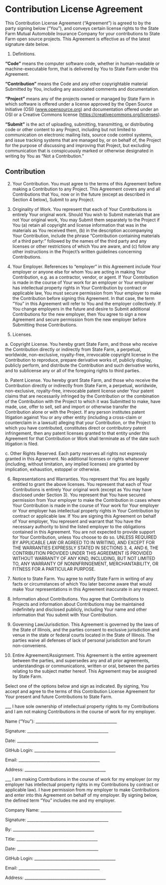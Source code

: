 # Contribution License Agreement

This Contribution License Agreement (“Agreement”) is agreed to by the party signing below (“You”), and conveys certain license rights to the State Farm Mutual Automobile Insurance Company for your contributions to State Farm open source projects. This Agreement is effective as of the latest signature date below.

1. Definitions.

**“Code”** means the computer software code, whether in human-readable or machine-executable form, that is delivered by You to State Farm under this Agreement.

**“Contribution”** means the Code and any other copyrightable material Submitted by You, including any associated comments and documentation. 

**“Project”** means any of the projects owned or managed by State Farm in which software is offered under a license approved by the Open Source Initiative (OSI) (www.opensource.org) and documentation offered under an OSI or a Creative Commons license (https://creativecommons.org/licenses).

**“Submit”** is the act of uploading, submitting, transmitting, or distributing code or other content to any Project, including but not limited to communication on electronic mailing lists, source code control systems, and issue tracking systems that are managed by, or on behalf of, the Project for the purpose of discussing and improving that Project, but excluding communication that is conspicuously marked or otherwise designated in writing by You as “Not a Contribution.”

## Contribution

2. Your Contribution. You must agree to the terms of this Agreement before making a Contribution to any Project. This Agreement covers any and all Contributions that You, now or in the future (except as described in Section 4 below), Submit to any Project.

3. Originality of Work. You represent that each of Your Contributions is entirely Your original work. Should You wish to Submit materials that are not Your original work, You may Submit them separately to the Project if You (a) retain all copyright and license information that was in the materials as You received them, (b) in the description accompanying Your Contribution, include the phrase “Contribution containing materials of a third party:” followed by the names of the third party and any licenses or other restrictions of which You are aware, and (c) follow any other instructions in the Project’s written guidelines concerning Contributions.

4. Your Employer. References to “employer” in this Agreement include Your employer or anyone else for whom You are acting in making Your Contribution, e.g. as a contractor, vendor, or agent. If Your Contribution is made in the course of Your work for an employer or Your employer has intellectual property rights in Your Contribution by contract or applicable law, You must secure permission from Your employer to make the Contribution before signing this Agreement. In that case, the term “You” in this Agreement will refer to You and the employer collectively. If You change employers in the future and desire to Submit additional Contributions for the new employer, then You agree to sign a new Agreement and secure permission from the new employer before Submitting those Contributions.

5. Licenses.

a. Copyright License. You hereby grant State Farm, and those who receive the Contribution directly or indirectly from State Farm, a perpetual, worldwide, non-exclusive, royalty-free, irrevocable copyright license in the Contribution to reproduce, prepare derivative works of, publicly display, publicly perform, and distribute the Contribution and such derivative works, and to sublicense any or all of the foregoing rights to third parties.

b. Patent License. You hereby grant State Farm, and those who receive the Contribution directly or indirectly from State Farm, a perpetual, worldwide, non-exclusive, royalty-free, irrevocable patent license under Your patent claims that are necessarily infringed by the Contribution or the combination of the Contribution with the Project to which it was Submitted to make, have made, use, offer to sell, sell and import or otherwise transfer the Contribution alone or with the Project. If any person institutes patent litigation against You or any other entity (including a cross-claim or counterclaim in a lawsuit) alleging that your Contribution, or the Project to which you have contributed, constitutes direct or contributory patent infringement, then any patent licenses granted to that entity under this Agreement for that Contribution or Work shall terminate as of the date such litigation is filed.

c. Other Rights Reserved. Each party reserves all rights not expressly granted in this Agreement. No additional licenses or rights whatsoever (including, without limitation, any implied licenses) are granted by implication, exhaustion, estoppel or otherwise.

6. Representations and Warranties. You represent that You are legally entitled to grant the above licenses. You represent that each of Your Contributions is entirely Your original work (except as You may have disclosed under Section 3). You represent that You have secured permission from Your employer to make the Contribution in cases where Your Contribution is made in the course of Your work for Your employer or Your employer has intellectual property rights in Your Contribution by contract or applicable law. If You are signing this Agreement on behalf of Your employer, You represent and warrant that You have the necessary authority to bind the listed employer to the obligations contained in this Agreement.
You are not expected to provide support for Your Contribution, unless You choose to do so. UNLESS REQUIRED BY APPLICABLE LAW OR AGREED TO IN WRITING, AND EXCEPT FOR THE WARRANTIES EXPRESSLY STATED IN SECTIONS 3, 4, AND 6, THE CONTRIBUTION PROVIDED UNDER THIS AGREEMENT IS PROVIDED WITHOUT WARRANTY OF ANY KIND, INCLUDING, BUT NOT LIMITED TO, ANY WARRANTY OF NONINFRINGEMENT, MERCHANTABILITY, OR FITNESS FOR A PARTICULAR PURPOSE.

7. Notice to State Farm. You agree to notify State Farm in writing of any facts or circumstances of which You later become aware that would make Your representations in this Agreement inaccurate in any respect.

8. Information about Contributions. You agree that Contributions to Projects and information about Contributions may be maintained indefinitely and disclosed publicly, including Your name and other information that You submit with Your Contribution.

9. Governing Law/Jurisdiction. This Agreement is governed by the laws of the State of Illinois, and the parties consent to exclusive jurisdiction and venue in the state or federal courts located in the State of Illinois. The parties waive all defenses of lack of personal jurisdiction and forum non-conveniens.

10. Entire Agreement/Assignment. This Agreement is the entire agreement between the parties, and supersedes any and all prior agreements, understandings or communications, written or oral, between the parties relating to the subject matter hereof. This Agreement may be assigned by State Farm.

Select one of the options below and sign as indicated. By signing, You accept and agree to the terms of this Contribution License Agreement for Your present and future Contributions to State Farm.

___ 	I have sole ownership of intellectual property rights to my Contributions and I am not making Contributions in the course of work for my employer.

Name (“You”): _________________________________________

Signature: 	_________________________________________

Date:	_________________________________________

GitHub Login: 	_________________________________________

Email: 	_________________________________________

Address: 	_________________________________________


___ 	I am making Contributions in the course of work for my employer (or my employer has intellectual property rights in my Contributions by contract or applicable law). I have permission from my employer to make Contributions and enter into this Agreement on behalf of my employer. By signing below, the defined term “You” includes me and my employer.

Company Name: _________________________________________

Signature: 	_________________________________________

By: 	_________________________________________

Title: 	_________________________________________

Date: 	_________________________________________

GitHub Login: 	_________________________________________

Email: 	_________________________________________

Address: 	_________________________________________

